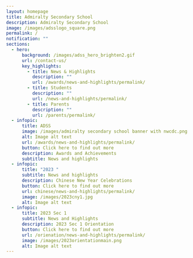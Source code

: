 ```yaml
---
layout: homepage
title: Admiralty Secondary School
description: Admiralty Secondary School
image: /images/adsslogo_square.png
permalink: /
notification: ""
sections:
  - hero:
      background: /images/adss_hero_brighten2.gif
      url: /contact-us/
      key_highlights:
        - title: News & Highlights
          description: ""
          url: /awards/news-and-highlights/permalink/
        - title: Students
          description: ""
          url: /news-and-highlights/permalink/
        - title: Parents
          description: ""
          url: /parents/permalink/
  - infopic:
      title: ADSS
      image: /images/admiralty secondary school banner with nwcdc.png
      alt: Image alt text
      url: /awards/news-and-highlights/permalink/
      button: Click here to find out more
      description: Awards and Achievements
      subtitle: News and highlights
  - infopic:
      title: "2023 "
      subtitle: News and highlights
      description: Chinese New Year Celebrations
      button: Click here to find out more
      url: chinese/news-and-highlights/permalink/
      image: /images/2023cny1.jpg
      alt: Image alt text
  - infopic:
      title: 2023 Sec 1
      subtitle: News and Highlights
      description: 2023 Sec 1 Orientation
      button: Click here to find out more
      url: /orienation/news-and-highlights/permalink/
      image: /images/2023orientationmain.png
      alt: Image alt text
---
```


